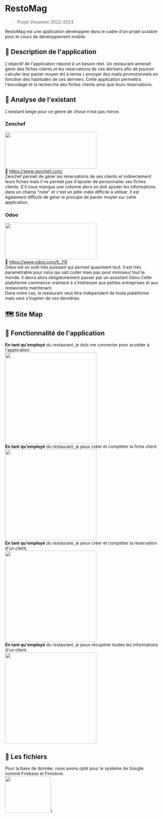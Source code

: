 
# RestoMag
> Projet d’examen 2022-2023

RestoMag est une application développée dans le cadre d'un projet scolaire pour le cours de développement mobile.

## :iphone: Description de l'application
L'objectif de l'application répond à un besoin réel. Un restaurant aimerait gérer des fiches clients et les réservations de ces derniers afin de pouvoir calculer leur panier moyen et( à terme ) envoyer des mails promotionnels en fonction des habitudes de ces derniers.
Cette application permettra l'encodage et la recherche des fiches clients ainsi que leurs réservations.
## :telescope: Analyse de l'existant
L'existant belge pour ce genre de chose n'est pas mince.
### Zenchef
<img src="https://user-images.githubusercontent.com/60699212/210029260-e98064f9-3d29-448c-aa16-b51b8e6a9de3.png" width="300" height="120">\
:link: https://www.zenchef.com/ \
Zenchef permet de gérer les réservations de ses clients et indirectement leurs fiches mais il ne permet pas d'ajouter de personnalier ses fiches clients. S'il nous manque une colonne alors on doit ajouter les informations dans un champ "note" et c'est un pêle-mêle difficile à utiliser. Il est également difficile de gérer le principe de panier moyen sur cette application.
### Odoo
<img src="https://user-images.githubusercontent.com/60699212/210029261-8d01b545-b2f7-44b1-8a2c-48b8da0e21fb.png" width="300" height="120">\
:link: https://www.odoo.com/fr_FR \
Odoo est un outil très puissant qui permet quasiment tout. Il est très paramétrable pour celui qui sait coder mais pas pour monsieur tout le monde. Il devra alors obligatoirement passer par un assistant Odoo.Cette plateforme commence vraiment à s'intéresser aux petites entreprises et aux restaurants maintenant.\
Dans notre cas, le restaurant veut être indépendant de toute plateforme mais veut s'inspirer de ces dernières.

## :world_map: Site Map

## :wrench: Fonctionnalité de l'application
**En tant qu'employé** du restaurant, je dois me connecter pour accéder à l'application.\
<img src="https://user-images.githubusercontent.com/60699212/210028341-34ae8765-32a3-486c-bdc1-93e37bc2297d.gif" width="300">\
**En tant qu'employé** du restaurant, je peux créer et compléter la fiche client.\
<img src="https://user-images.githubusercontent.com/60699212/210028337-eba81275-0930-488c-bff9-0cc31837ac60.gif" width="300">\
**En tant qu'employé** du restaurant, je peux créer et compléter la réservation d'un client.\
<img src="https://user-images.githubusercontent.com/60699212/210028338-4fb5eb96-fafe-463a-9711-c2b911f4b9b4.gif" width="300">\
**En tant qu'employé** du restaurant, je peux récupérer toutes les informations d'un client.\
<img src="https://user-images.githubusercontent.com/60699212/210028343-ee2776f4-8f9b-4e0f-90d1-af02c6dbb83f.gif" width="300">
## :file_folder: Les fichiers
Pour la base de donnée, nous avons opté pour le système de Google nommé Firebase et Firestore.\
<img src="https://user-images.githubusercontent.com/60699212/210029259-4a09d896-dc80-4cfc-9ad4-479512fad195.png" width="150" height="120">\
